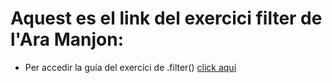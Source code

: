 # Aquest es el link del exercici filter de l'Ara Manjon:

* Per accedir la guía del exercici de .filter() [click aquí](https://github.com/AraManjon/fdlp/blob/master/callback-exercise/my-filter.md)